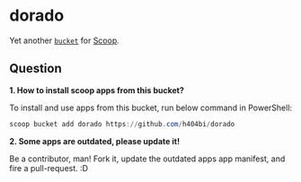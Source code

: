 dorado
======

Yet another [`bucket`](https://github.com/lukesampson/scoop/wiki/Buckets) for [Scoop](https://github.com/lukesampson/scoop).

Question
--------

**1. How to install scoop apps from this bucket?**

To install and use apps from this bucket, run below command in PowerShell:

``` powershell
scoop bucket add dorado https://github.com/h404bi/dorado
```

**2. Some apps are outdated, please update it!**

Be a contributor, man! Fork it, update the outdated apps app manifest, and fire a pull-request. :D
